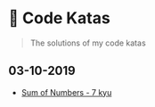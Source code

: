 # :space_invader: Code Katas

> The solutions of my code katas

## 03-10-2019

* [Sum of Numbers - 7 kyu](https://github.com/dj0nny/code-katas/blob/master/src/get-sum.js)
